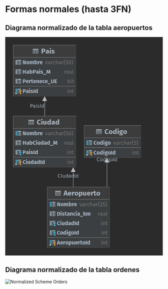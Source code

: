 # Formas normales (hasta 3FN)

## Diagrama normalizado de la tabla aeropuertos
![Normalized Scheme airports](./aeropuertos/aeropuertos.png)

## Diagrama normalizado de la tabla ordenes
![Normalized Scheme Orders](./ordenes/oredenes.png)


